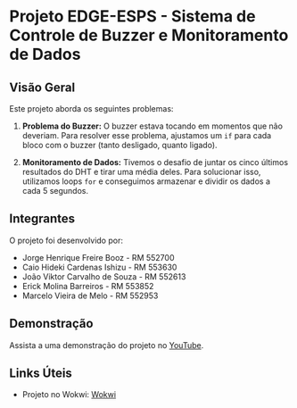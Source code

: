 # Projeto EDGE-ESPS - Sistema de Controle de Buzzer e Monitoramento de Dados

## Visão Geral
Este projeto aborda os seguintes problemas:

1. **Problema do Buzzer:** O buzzer estava tocando em momentos que não deveriam. Para resolver esse problema, ajustamos um `if` para cada bloco com o buzzer (tanto desligado, quanto ligado).

2. **Monitoramento de Dados:** Tivemos o desafio de juntar os cinco últimos resultados do DHT e tirar uma média deles. Para solucionar isso, utilizamos loops `for` e conseguimos armazenar e dividir os dados a cada 5 segundos.

## Integrantes
O projeto foi desenvolvido por:

- Jorge Henrique Freire Booz - RM 552700
- Caio Hideki Cardenas Ishizu - RM 553630
- João Viktor Carvalho de Souza - RM 552613
- Erick Molina Barreiros - RM 553852
- Marcelo Vieira de Melo - RM 552953

## Demonstração
Assista a uma demonstração do projeto no [YouTube](https://www.youtube.com/watch?v=LERsxwInhY0).

## Links Úteis
- Projeto no Wokwi: [Wokwi](https://wokwi.com/projects/379980849278520321)
